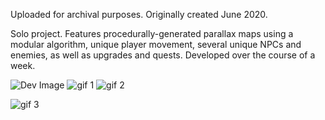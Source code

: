 
Uploaded for archival purposes. Originally created June 2020. 

Solo project. Features procedurally-generated parallax maps using a modular algorithm, unique player movement, several unique NPCs and enemies, as well as upgrades and quests. Developed over the course of a week.

![Dev Image](https://s9.gifyu.com/images/unknown2.png)
![gif 1]([https://media3.giphy.com/media/4ruyjOK61IX6yjZaMA/giphy.gif?cid=790b7611dc9c64aa1c4dc8fca129ea70f1c26b6c95b4c2ec&rid=giphy.gif&ct=g](https://cdn.discordapp.com/attachments/699652958182178909/1063119211934781540/ezgif.com-gif-maker.gif))
![gif 2](https://cdn.discordapp.com/attachments/699652958182178909/1063118218358685741/GIF_2023-01-09_7-57-21_PM.gif)

![gif 3](https://cdn.discordapp.com/attachments/431262873772359690/854369156370399232/friend.gif)
